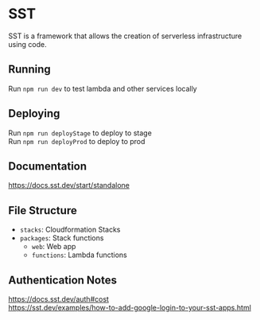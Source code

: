 # SST

SST is a framework that allows the creation of serverless infrastructure using code.

## Running

Run `npm run dev` to test lambda and other services locally  

## Deploying

Run `npm run deployStage` to deploy to stage  
Run `npm run deployProd` to deploy to prod  

## Documentation

<https://docs.sst.dev/start/standalone>

## File Structure  

- `stacks`: Cloudformation Stacks  
- `packages`: Stack functions
  - `web`: Web app
  - `functions`: Lambda functions

## Authentication Notes

<https://docs.sst.dev/auth#cost>  
<https://sst.dev/examples/how-to-add-google-login-to-your-sst-apps.html>  
